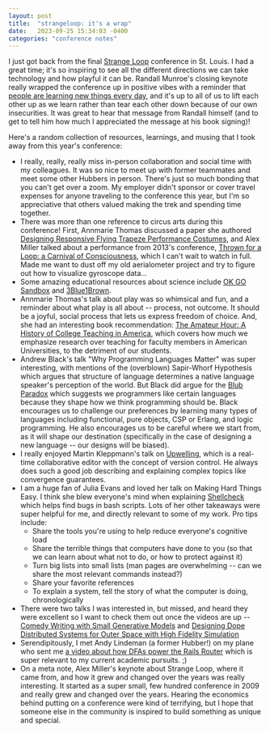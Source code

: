 ```yaml
---
layout: post
title:  "strangeloop: it's a wrap"
date:   2023-09-25 15:34:03 -0400
categories: "conference notes"
---
```


I just got back from the final [Strange Loop](https://www.thestrangeloop.com/)
conference in St. Louis. I had a great time; it's so inspiring to see all the
different directions we can take technology and how playful it can be. Randall Munroe's
closing keynote really wrapped the conference up in positive vibes with a reminder
that [people are learning new things every day](https://xkcd.com/1053/), and it's
up to all of us to lift each other up as we learn rather than tear each other down
because of our own insecurities. It was great to hear that message from Randall
himself (and to get to tell him how much I appreciated the message at his book signing)!

Here's a random collection of resources, learnings, and musing that I took away
from this year's conference:

- I really, really, really miss in-person collaboration and social time with my
colleagues. It was so nice to meet up with former teammates and meet some other
Hubbers in person. There's just so much bonding that you can't get over a zoom.
My employer didn't sponsor or cover travel expenses for anyone traveling to the
conference this year, but I'm so appreciative that others valued making the trek
and spending time together.
- There was more than one reference to circus arts during this conference! First,
Annmarie Thomas discussed a paper she authored [Designing Responsive Flying Trapeze Performance Costumes](https://dl.acm.org/doi/abs/10.1145/3374920.3374986),
and Alex Miller talked about a performance from 2013's conference, [Thrown for a Loop: a Carnival of Consciousness](https://vimeo.com/76886746),
which I can't wait to watch in full. Made me want to dust off my old aerialometer
project and try to figure out how to visualize gyroscope data...
- Some amazing educational resources about science include [OK GO Sandbox](https://okgosandbox.org/) and [3Blue1Brown](https://www.youtube.com/3blue1brown).
- Annmarie Thomas's talk about play was so whimsical and fun, and a reminder about
what play is all about -- process, not outcome. It should be a joyful, social
process that lets us express freedom of choice. And, she had an interesting book
recommendation: [The Amateur Hour: A History of College Teaching in America](https://www.amazon.com/Amateur-Hour-History-College-Teaching/dp/1421439093), which covers how much we
emphasize research over teaching for faculty members in American Universities,
to the detriment of our students.
- Andrew Black's talk "Why Programming Languages Matter" was super interesting, with
mentions of the (overblown) Sapir-Whorf Hypothesis which argues that structure of
language determines a native language speaker's perception of the world. But Black
did argue for the [Blub Paradox](https://wiki.c2.com/?BlubParadox) which suggests
we programmers like certain languages because they shape how we think programming
should be. Black encourages us to challenge our preferences by learning many types
of languages including functional, pure objects, CSP or Erlang, and logic programming.
He also encourages us to be careful where we start from, as it will
shape our destination (specifically in the case of designing a new language --
our designs will be biased).
- I really enjoyed Martin Kleppmann's talk on [Upwelling](https://www.inkandswitch.com/upwelling/),
which is a real-time collaborative editor with the concept of
version control. He always does such a good job describing and explaining complex
topics like convergence guarantees.
- I am a huge fan of Julia Evans and loved her talk on Making Hard Things Easy.
I think she blew everyone's mind when explaining [Shellcheck](https://www.shellcheck.net)
which helps find bugs in bash scripts. Lots of her other takeaways were super
helpful for me, and directly relevant to some of my work. Pro tips include:
  - Share the tools you're using to help reduce everyone's cognitive load
  - Share the terrible things that computers have done to you (so that we can
  learn about what not to do, or how to protect against it)
  - Turn big lists into small lists (man pages are overwhelming -- can we share
  the most relevant commands instead?)
  - Share your favorite references
  - To explain a system, tell the story of what the computer is doing, chronologically
- There were two talks I was interested in, but missed, and heard they were
excellent so I want to check them out once the videos are up -- [Comedy Writing with Small Generative Models](https://www.thestrangeloop.com/2023/comedy-writing-with-small-generative-models.html)
and [Designing Dope Distributed Systems for Outer Space with High Fidelity Simulation](https://www.thestrangeloop.com/2023/designing-dope-distributed-systems-for-outer-space-with-high-fidelity-simulation.html)
- Serendipitously, I met Andy Lindeman (a former Hubber!) on my plane who sent me
[a video about how DFAs power the Rails Router](https://www.youtube.com/watch?v=5hKkkQMOj3c&t=9s)
which is super relevant to my current academic pursuits. ;)
- On a meta note, Alex Miller's keynote about Strange Loop, where it came from,
and how it grew and changed over the years was really interesting. It started as
a super small, few hundred conference in 2009 and really grew and changed over
the years. Hearing the economics behind putting on a conference were kind of
terrifying, but I hope that someone else in the community is inspired to build
something as unique and special.
